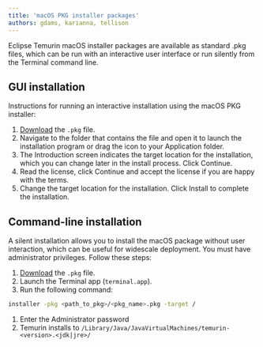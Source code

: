 ```yaml
---
title: 'macOS PKG installer packages'
authors: gdams, karianna, tellison
---
```


Eclipse Temurin macOS installer packages are available as standard .pkg
files, which can be run with an interactive user interface or run
silently from the Terminal command line.

## GUI installation

Instructions for running an interactive installation using the macOS PKG
installer:

1. [Download](/temurin/releases) the `.pkg` file.
1. Navigate to the folder that contains the file and open it to launch
the installation program or drag the icon to your Application folder.
1. The Introduction screen indicates the target location for the
installation, which you can change later in the install process. Click
Continue.
1. Read the license, click Continue and accept the license if you are
happy with the terms.
1. Change the target location for the installation. Click Install to
complete the installation.

## Command-line installation

A silent installation allows you to install the macOS package without
user interaction, which can be useful for widescale deployment. You must
have administrator privileges. Follow these steps:

1. [Download](/temurin/releases) the `.pkg` file.
1. Launch the Terminal app (`terminal.app`).
1. Run the following command:

```bash
installer -pkg <path_to_pkg>/<pkg_name>.pkg -target /
```

1. Enter the Administrator password
1. Temurin installs to `/Library/Java/JavaVirtualMachines/temurin-<version>.<jdk|jre>/`
